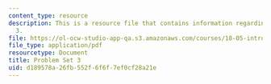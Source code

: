```yaml
---
content_type: resource
description: This is a resource file that contains information regarding problem set
  3.
file: https://ol-ocw-studio-app-qa.s3.amazonaws.com/courses/18-05-introduction-to-probability-and-statistics-spring-2014/d189578a26fb552f6f6f7ef0cf28a21e_MIT18_05S14_ps3.pdf
file_type: application/pdf
resourcetype: Document
title: Problem Set 3
uid: d189578a-26fb-552f-6f6f-7ef0cf28a21e
---
```

